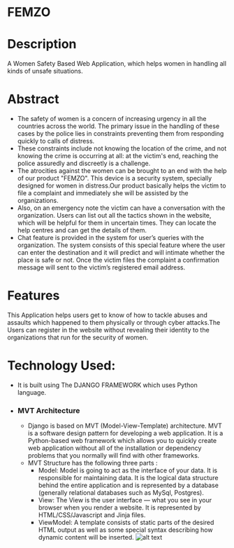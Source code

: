 # FEMZO
# Description
A Women Safety Based Web Application,  which helps women in handling all kinds of unsafe situations.
# Abstract
- The safety of women is a concern of increasing urgency in all the countries across the world.
The primary issue in the handling of these cases by the police lies in constraints preventing
them from responding quickly to calls of distress.
- These constraints include not knowing the
location of the crime, and not knowing the crime is occurring at all: at the victim's end,
reaching the police assuredly and discreetly is a challenge. 
- The atrocities against the women
can be brought to an end with the help of our product "FEMZO". This device is a security
system, specially designed for women in distress.Our product basically helps the victim to
file a complaint and immediately she will be assisted by the organizations.
- Also,
on an emergency note the victim can have a conversation with the organization. Users can
list out all the tactics shown in the website, which will be helpful for them in uncertain times.
They can locate the help centres and can get the details of them.
- Chat feature is provided in
the system for user’s queries with the organization. The system consists of this special feature
where the user can enter the destination and it will predict and will intimate whether the place
is safe or not. Once the victim files the complaint a confirmation message will sent to the
victim’s registered email address.
# Features
This Application helps users get to know of how to tackle abuses and assaults which happened to them physically or through cyber attacks.The Users can register in the website without revealing their identity to the organizations that run for the security of women.


# Technology Used:
- It is built using The DJANGO FRAMEWORK which uses Python language.
- ### MVT Architecture
    - Django is based on MVT (Model-View-Template) architecture. MVT is a software design pattern for developing a web application. It is a Python-based web framework which allows you to quickly create web application without all of the installation or dependency problems that you normally will find with other frameworks.
    - MVT Structure has the following three parts :
        - Model: Model is going to act as the interface of your data. It is responsible for maintaining data. It is the logical data structure behind the entire application and is represented by a database (generally relational databases such as MySql, Postgres).
        - View: The View is the user interface — what you see in your browser when you render a website. It is represented by HTML/CSS/Javascript and Jinja files.
        - ViewModel: A template consists of static parts of the desired HTML output as well as some special syntax describing how dynamic content will be inserted.
     ![alt text]((image)!https://media.geeksforgeeks.org/wp-content/uploads/20210606092225/image.png)


 
